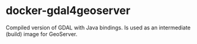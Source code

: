 # docker-gdal4geoserver
Compiled version of GDAL with Java bindings. Is used as an intermediate (build) image for GeoServer.
